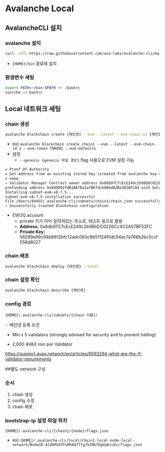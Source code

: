 # Avalanche Local



## AvalancheCLI 설치



### avalanche 설치

```bash
curl -sSfL https://raw.githubusercontent.com/ava-labs/avalanche-cli/main/scripts/install.sh | sh -s
```

- `{HOME}/bin` 경로에 설치



### 환경변수 세팅

```bash
export PATH=~/bin:$PATH >> .bashrc
sourche ~/.bashrc
```



## Local 네트워크 세팅



### chain 생성

```bash
avalanche blockchain create {체인명} --evm --latest --evm-chain-id {체인ID} --evm-token {코인명} --evm-defaults
```

- ex) `avalanche blockchain create chain1 --evm --latest --evm-chain-id 1 --evm-token TOKEN1 --evm-defaults`
- 설정
  - `--genesis {genesis 파일 경로}` flag 사용으로 EVM 설정 가능 


```bash
✔ Proof Of Authority
✔ Get address from an existing stored key (created from avalanche key create or avalanche key import)
✔ ewoq
✓ Validator Manager Contract owner address 0x8db97C7cEcE249c2b98bDC0226Cc4C2A57BF52FC
prefunding address 0x84D092fdB1BA7Ba1afB67dcb96bd82Ba3D26F194 with balance 1000000000000000000000000
Installing subnet-evm-v0.7.5...
subnet-evm-v0.7.5 installation successful
File /Users/84455/.avalanche-cli/subnets/chain1/chain.json successfully written
✓ Successfully created blockchain configuration
```

- EWOQ account
  - private 키가 이미 알려져있는 주소로, 테스트 용으로 활용
  - **Address:** 0x8db97C7cEcE249c2b98bDC0226Cc4C2A57BF52FC
  - **Private Key:** 56289e99c94b6912bfc12adc093c9b51124f0dc54ac7a766b2bc5ccf558d8027



### chain 배포

```bash
avalanche blockchain deploy {체인명} --local
```



### chain 설정 확인

```bash
avalanche blockchain describe {체인명}
```



### config 경로

```
{HOME}/.avalanche-cli/subnets/{chain 이름}/
```





:bulb: 메인넷 등록 조건

- Min x 5 validators (strongly advised for security and to prevent halting)

- 2,000 AVAX min per Validator

https://support.avax.network/en/articles/6593294-what-are-the-l1-validator-requirements



##별도 network 구성



### 순서

1. chain 생성
2. config 수정
3. chain 배포



### bootstrap-ip 설정 파일 위치

```
{HOME}/.avalanche-cli/{chain}/{node}/flags.json
```

- ex) `{HOME}/.avalanche-cli/local/chain1-local-node-local-network/NodeID-A14HPUXTFuMhAQfftg7kJNkfDgVpKzcbs/flags.json`

